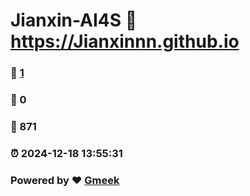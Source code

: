 # Jianxin-AI4S :link: https://Jianxinnn.github.io 
### :page_facing_up: [1](https://Jianxinnn.github.io/tag.html) 
### :speech_balloon: 0 
### :hibiscus: 871 
### :alarm_clock: 2024-12-18 13:55:31 
### Powered by :heart: [Gmeek](https://github.com/Meekdai/Gmeek)
